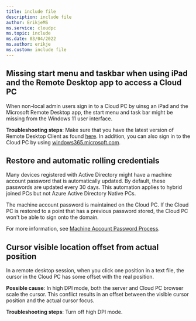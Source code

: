 ```yaml
---
title: include file
description: include file
author: ErikjeMS  
ms.service: cloudpc
ms.topic: include
ms.date: 03/04/2022
ms.author: erikje
ms.custom: include file
---
```


## Missing start menu and taskbar when using iPad and the Remote Desktop app to access a Cloud PC

When non-local admin users sign in to a Cloud PC by uinsg an iPad and the Microsoft Remote Desktop app, the start menu and task bar might be missing from the Windows 11 user interface.

**Troubleshooting steps**: Make sure that you have the latest version of Remote Desktop Client as found [here](/windows-server/remote/remote-desktop-services/clients/remote-desktop-clients).
In addition, you can also sign in to the Cloud PC by using [windows365.microsoft.com](https://windows365.microsoft.com).

## Restore and automatic rolling credentials

Many devices registered with Active Directory might have a machine account password that is automatically updated. By default, these passwords are updated every 30 days. This automation applies to hybrid joined PCs but not Azure Active Directory Native PCs.

The machine account password is maintained on the Cloud PC. If the Cloud PC is restored to a point that has a previous password stored, the Cloud PC won't be able to sign onto the domain.

For more information, see [Machine Account Password Process](https://techcommunity.microsoft.com/t5/ask-the-directory-services-team/machine-account-password-process/ba-p/396026).

## Cursor visible location offset from actual position

In a remote desktop session, when you click one position in a text file, the cursor in the Cloud PC has some offset with the real position.

**Possible cause**: In high DPI mode, both the server and Cloud PC browser scale the cursor. This conflict results in an offset between the visible cursor position and the actual cursor focus.

**Troubleshooting steps**: Turn off high DPI mode.